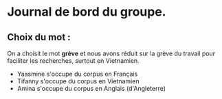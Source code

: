# Journal de bord du groupe.

## Choix du mot :

On a choisit le mot **grève** et nous avons réduit sur la grève du travail pour faciliter les recherches, surtout en Vietnamien.
- Yaasmine s'occupe du corpus en Français
- Tifanny s'occupe du corpus en Vietnamien 
- Amina s'occupe du corpus en Anglais (d'Angleterre)
